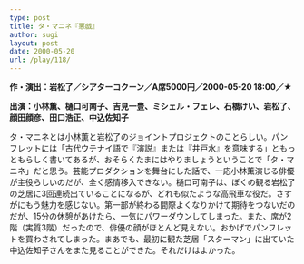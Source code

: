 ```yaml
---
type: post
title: タ・マニネ『悪戯』
author: sugi
layout: post
date: 2000-05-20
url: /play/118/
---
```

**作・演出：岩松了／シアターコクーン／A席5000円／2000-05-20 18:00／★**

**出演：小林薫、樋口可南子、吉見一豊、ミシェル・フェレ、石橋けい、岩松了、顔田顔彦、田口浩正、中込佐知子**

タ・マニネとは小林薫と岩松了のジョイントプロジェクトのことらしい。パンフレットには「古代ウテナイ語で『演説』または『井戸水』を意味する」ともっともらしく書いてあるが、おそらくたまにはやりましょうということで「タ・マニネ」だと思う。芸能プロダクションを舞台にした話で、一応小林薫演じる俳優が主役らしいのだが、全く感情移入できない。樋口可南子は、ぼくの観る岩松了の芝居に3回連続出ていることになるが、どれも似たような高飛車な役だ。さすがにもう魅力を感じない。第一部が終わる間際よくなりかけて期待をつないだのだが、15分の休憩があけたら、一気にパワーダウンしてしまった。また、席が2階（実質3階）だったので、俳優の顔がほとんど見えない。おかげでパンフレットを買わされてしまった。まあでも、最初に観た芝居「スターマン」に出ていた中込佐知子さんをまた見ることができた。それだけはよかった。

